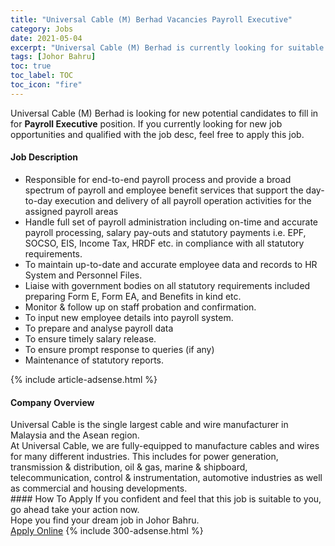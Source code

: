 ```yaml
---
title: "Universal Cable (M) Berhad Vacancies Payroll Executive" 
category: Jobs 
date: 2021-05-04 
excerpt: "Universal Cable (M) Berhad is currently looking for suitable person to fill in the Payroll Executive which based in Johor Bahru" 
tags: [Johor Bahru] 
toc: true 
toc_label: TOC 
toc_icon: "fire" 
--- 
```


<p>Universal Cable (M) Berhad is looking for new potential candidates to fill in for <b>Payroll Executive</b> position. If you currently looking for new job opportunities and qualified with the job desc, feel free to apply this job.
</p><div><div><h4>Job Description</h4></div><div><div><span><div><ul><li><span>Responsible for end-to-end payroll process and provide a broad spectrum of payroll and employee benefit services that support the day-to-day execution and delivery of all payroll operation activities for the assigned payroll areas</span></li><li>Handle full set of payroll administration including on-time and accurate payroll processing, salary pay-outs and statutory payments i.e. EPF, SOCSO, EIS, Income Tax, HRDF etc. in compliance with all statutory requirements.</li><li>To maintain up-to-date and accurate employee data and records to HR System and Personnel Files.</li><li>Liaise with government bodies on all statutory requirements included preparing Form E, Form EA, and Benefits in kind etc.</li><li>Monitor &amp; follow up on staff probation and confirmation.</li><li>To input new employee details into payroll system.</li><li>To prepare and analyse payroll data</li><li>To ensure timely salary release.</li><li>To ensure prompt response to queries (if any)</li><li>Maintenance of statutory reports.</li></ul></div></span></div></div></div> 
{% include article-adsense.html %} 
<div><div><h4>Company Overview</h4></div><div><div><span><div><div>Universal Cable is the single largest cable and wire manufacturer in Malaysia and the Asean region.</div>
<div>At Universal Cable, we are fully-equipped to manufacture cables and wires for many different industries. This includes for power generation, transmission &amp; distribution, oil &amp; gas, marine &amp; shipboard, telecommunication, control &amp; instrumentation, automotive industries as well as commercial and housing developments.</div></div></span></div></div></div> 
#### How To Apply 
If you confident and feel that this job is suitable to you, go ahead take your action now. <br/> 
Hope you find your dream job in Johor Bahru. <br/> 
<a href="https://www.jobstreet.com.my/en/job/payroll-executive-4556275?jobId=jobstreet-my-job-4556275&" class="btn btn--info" target="_blank" rel="nofollow noopenner">Apply Online</a> 
{% include 300-adsense.html %} 